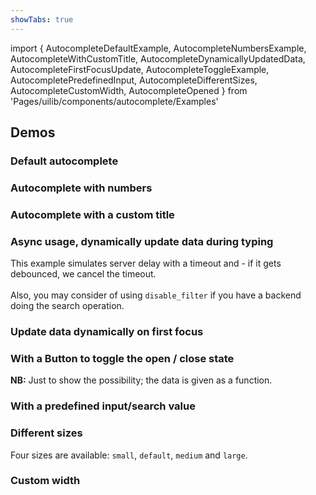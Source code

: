 ```yaml
---
showTabs: true
---
```


import {
AutocompleteDefaultExample,
AutocompleteNumbersExample,
AutocompleteWithCustomTitle,
AutocompleteDynamicallyUpdatedData,
AutocompleteFirstFocusUpdate,
AutocompleteToggleExample,
AutocompletePredefinedInput,
AutocompleteDifferentSizes,
AutocompleteCustomWidth,
AutocompleteOpened
} from 'Pages/uilib/components/autocomplete/Examples'

## Demos

### Default autocomplete

<AutocompleteDefaultExample />

### Autocomplete with numbers

<AutocompleteNumbersExample />

### Autocomplete with a custom title

<AutocompleteWithCustomTitle />

### Async usage, dynamically update data during typing

This example simulates server delay with a timeout and - if it gets debounced, we cancel the timeout.<br /><br />Also, you may consider of using `disable_filter` if you have a backend doing the search operation.

<AutocompleteDynamicallyUpdatedData />

### Update data dynamically on first focus

<AutocompleteFirstFocusUpdate />

### With a Button to toggle the open / close state

**NB:** Just to show the possibility; the data is given as a function.

<AutocompleteToggleExample />

### With a predefined input/search value

<AutocompletePredefinedInput />

### Different sizes

Four sizes are available: `small`, `default`, `medium` and `large`.

<AutocompleteDifferentSizes />

### Custom width

<AutocompleteCustomWidth />

<AutocompleteOpened />
